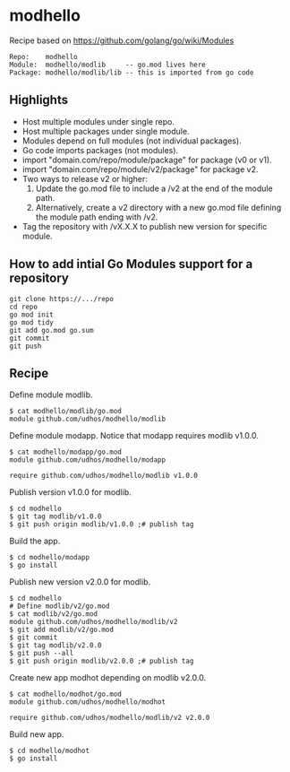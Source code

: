 # modhello

Recipe based on https://github.com/golang/go/wiki/Modules

    Repo:    modhello
    Module:  modhello/modlib     -- go.mod lives here
    Package: modhello/modlib/lib -- this is imported from go code

## Highlights

- Host multiple modules under single repo.
- Host multiple packages under single module.
- Modules depend on full modules (not individual packages).
- Go code imports packages (not modules).
- import "domain.com/repo/module/package" for package (v0 or v1).
- import "domain.com/repo/module/v2/package" for package v2.
- Two ways to release v2 or higher:
  1. Update the go.mod file to include a /v2 at the end of the module path.
  2. Alternatively, create a v2 directory with a new go.mod file defining the module path ending with /v2.
- Tag the repository with <modulename>/vX.X.X to publish new version for specific module.

## How to add intial Go Modules support for a repository

    git clone https://.../repo
    cd repo
    go mod init
    go mod tidy
    git add go.mod go.sum
    git commit
    git push

## Recipe

Define module modlib.

    $ cat modhello/modlib/go.mod
    module github.com/udhos/modhello/modlib

Define module modapp. Notice that modapp requires modlib v1.0.0.

    $ cat modhello/modapp/go.mod
    module github.com/udhos/modhello/modapp

    require github.com/udhos/modhello/modlib v1.0.0

Publish version v1.0.0 for modlib.

    $ cd modhello
    $ git tag modlib/v1.0.0
    $ git push origin modlib/v1.0.0 ;# publish tag

Build the app.

    $ cd modhello/modapp
    $ go install

Publish new version v2.0.0 for modlib.

    $ cd modhello
    # Define modlib/v2/go.mod
    $ cat modlib/v2/go.mod
    module github.com/udhos/modhello/modlib/v2
    $ git add modlib/v2/go.mod
    $ git commit
    $ git tag modlib/v2.0.0
    $ git push --all
    $ git push origin modlib/v2.0.0 ;# publish tag

Create new app modhot depending on modlib v2.0.0.

    $ cat modhello/modhot/go.mod
    module github.com/udhos/modhello/modhot

    require github.com/udhos/modhello/modlib/v2 v2.0.0

Build new app.

    $ cd modhello/modhot
    $ go install

